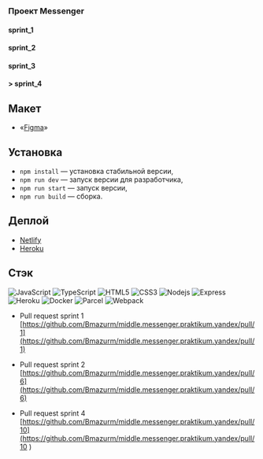 
### Проект Messenger
#### sprint_1
#### sprint_2
#### sprint_3
#### > sprint_4

## Макет

- «[Figma](https://www.figma.com/file/24EUnEHGEDNLdOcxg7ULwV/Chat?node-id=0%3A1)»

## Установка

- `npm install` — установка стабильной версии,
- `npm run dev` — запуск версии для разработчика,
- `npm run start` — запуск версии,
- `npm run build` — сборка.

## Деплой

- [Netlify](https://deploy--brilliant-dasik-aed875.netlify.app/)
- [Heroku](https://withusdru.herokuapp.com/)



## Стэк

![JavaScript](https://img.shields.io/badge/-JavaScript-black?style=flat-square&logo=javascript)
![TypeScript](https://img.shields.io/badge/-JavaScript-black?style=flat-square&logo=typescript)
![HTML5](https://img.shields.io/badge/-HTML5-E34F26?style=flat-square&logo=html5&logoColor=white)
![CSS3](https://img.shields.io/badge/-CSS3-1572B6?style=flat-square&logo=css3)
![Nodejs](https://img.shields.io/badge/-Nodejs-black?style=flat-square&logo=Node.js)
![Express](https://img.shields.io/badge/-Express-black?style=flat-square&logo=express)
![Heroku](https://img.shields.io/badge/-Heroku-black?style=flat-square&logo=heroku)
![Docker](https://img.shields.io/badge/-Docker-black?style=flat-square&logo=docker)
![Parcel](https://img.shields.io/badge/-Parcel-black?style=flat-square&logo=parcel)
![Webpack](https://img.shields.io/badge/-Webpack-black?style=flat-square&logo=webpack)


- Pull request sprint 1 [https://github.com/Bmazurm/middle.messenger.praktikum.yandex/pull/1](https://github.com/Bmazurm/middle.messenger.praktikum.yandex/pull/1)
- Pull request sprint 2 [https://github.com/Bmazurm/middle.messenger.praktikum.yandex/pull/6](https://github.com/Bmazurm/middle.messenger.praktikum.yandex/pull/6)

- Pull request sprint 4 [https://github.com/Bmazurm/middle.messenger.praktikum.yandex/pull/10](https://github.com/Bmazurm/middle.messenger.praktikum.yandex/pull/10
)
